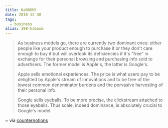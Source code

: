 ```yaml
---
title: KaBOOM!
date: 2010-12-30
tags: 
  - business
alias: 198-kaboom
---
```


> As business models go, there are currently two dominant ones: either people like your product enough to purchase it or they don't care enough to buy it but will overlook its deficiencies if it's “free” in exchange for their personal browsing and purchasing info sold to advertisers. The former model is Apple's, the latter is Google's.
>
> Apple sells emotional experiences. The price is what users pay to be delighted by Apple's stream of innovations and to be free of the lowest common denominator burdens and the pervasive harvesting of their personal info.
>
> Google sells eyeballs. To be more precise, the clickstream attached to those eyeballs. Thus scale, indeed dominance, is absolutely crucial to Google's model.

~ via [counternotions](http://counternotions.com/2010/12/28/the-unbearable-inevitability-of-being-android-1995/ "The Unbearable Inevitability of Being Android, 1995 « counternotions")